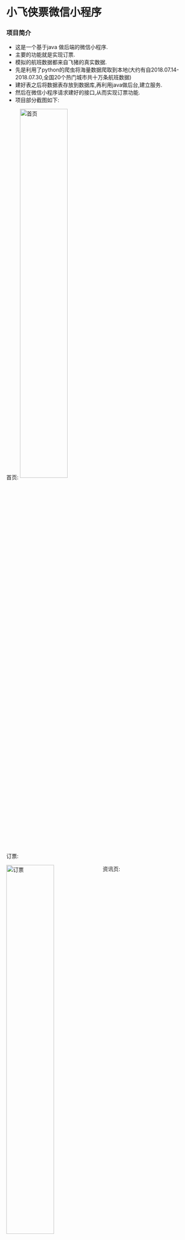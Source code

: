 # 小飞侠票微信小程序


### 项目简介

  - 这是一个基于java 做后端的微信小程序.
  - 主要的功能就是实现订票.
  - 模拟的航班数据都来自飞猪的真实数据.
  - 先是利用了python的爬虫将海量数据爬取到本地(大约有自2018.07.14-2018.07.30,全国20个热门城市共十万条航班数据)
  - 建好表之后将数据表存放到数据库,再利用java做后台,建立服务.
  - 然后在微信小程序请求建好的接口,从而实现订票功能.
  - 项目部分截图如下:          









  首页:
  <img src="https://i.loli.net/2018/10/25/5bd189d18b0dd.png" width = "50%" height = "50%" alt="首页" align=center />
  
  订票:
<div width = "100%">
  <img src="https://i.loli.net/2018/10/25/5bd18a520b625.png" width = "50%" height = "50%" alt="订票" align=left	 />
  <img src="https://i.loli.net/2018/10/25/5bd18a6f4dc8b.png" width = "50%" height = "50%" alt="订票" align=left	 />
  <img src="https://i.loli.net/2018/10/25/5bd18a8733ad3.png" width = "50%" height = "50%" alt="订票" align=left	 />
  <img src="https://i.loli.net/2018/10/25/5bd18a9a68f12.png" width = "50%" height = "50%" alt="订票" align=left	 />
<div>  
  资讯页:

<img src="https://i.loli.net/2018/10/25/5bd18aceab473.png" width = "50%" height = "50%" alt="订票" align=center />


  个人中心页:


  <img src="https://i.loli.net/2018/10/25/5bd18ae224e36.png" width = "50%" height = "50%" alt="订票" align=center />
